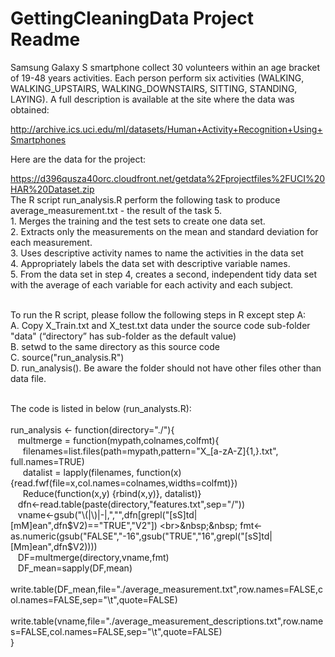 # GettingCleaningData Project Readme
Samsung Galaxy S smartphone collect 30 volunteers within an age bracket of 19-48 years activities. Each person perform six activities (WALKING, WALKING_UPSTAIRS, WALKING_DOWNSTAIRS, SITTING, STANDING, LAYING). A full description is available at the site where the data was obtained: 

http://archive.ics.uci.edu/ml/datasets/Human+Activity+Recognition+Using+Smartphones 

Here are the data for the project: 

https://d396qusza40orc.cloudfront.net/getdata%2Fprojectfiles%2FUCI%20HAR%20Dataset.zip 
<br>
The R script run_analysis.R perform the following task to produce average_measurement.txt - the result of the task 5.
<br>1. Merges the training and the test sets to create one data set.
<br>2. Extracts only the measurements on the mean and standard deviation for each measurement.
<br>3. Uses descriptive activity names to name the activities in the data set
<br>4. Appropriately labels the data set with descriptive variable names. 
<br>5. From the data set in step 4, creates a second, independent tidy data set with the average of each variable for each activity and each subject.</br>

<br>To run the R script, please follow the following steps in R except step A:
<br>A. Copy X_Train.txt and X_test.txt data under the source code sub-folder "data"  (“directory” has sub-folder as the default value)
<br>B. setwd to the same directory as this source code
<br>C. source("run_analysis.R")
<br>D. run_analysis(). Be aware the folder should not have other files other than data file.

<br>The code is listed in below (run_analysts.R):</br>
<br>run_analysis <- function(directory="./"){
<br>&nbsp;&nbsp;    multmerge = function(mypath,colnames,colfmt){
<br>&nbsp;&nbsp;&nbsp;&nbsp;        filenames=list.files(path=mypath,pattern="X_[a-zA-Z]{1,}.txt", full.names=TRUE)
<br>&nbsp;&nbsp;&nbsp;&nbsp;        datalist = lapply(filenames, function(x){read.fwf(file=x,col.names=colnames,widths=colfmt)})
<br>&nbsp;&nbsp;&nbsp;&nbsp;        Reduce(function(x,y) {rbind(x,y)}, datalist)}
<br>&nbsp;&nbsp;    dfn<-read.table(paste(directory,"features.txt",sep="/"))
<br>&nbsp;&nbsp;    vname<-gsub("\\(|\\)|-|,","",dfn[grepl("[sS]td|[mM]ean",dfn$V2)=="TRUE","V2"])
<br>&nbsp;&nbsp;    fmt<-as.numeric(gsub("FALSE","-16",gsub("TRUE","16",grepl("[sS]td|[Mm]ean",dfn$V2))))
<br>&nbsp;&nbsp;    DF=multmerge(directory,vname,fmt)
<br>&nbsp;&nbsp;    DF_mean=sapply(DF,mean)
<br>&nbsp;&nbsp;    write.table(DF_mean,file="./average_measurement.txt",row.names=FALSE,col.names=FALSE,sep="\t",quote=FALSE)
<br>&nbsp;&nbsp;    write.table(vname,file="./average_measurement_descriptions.txt",row.names=FALSE,col.names=FALSE,sep="\t",quote=FALSE)
<br>}


